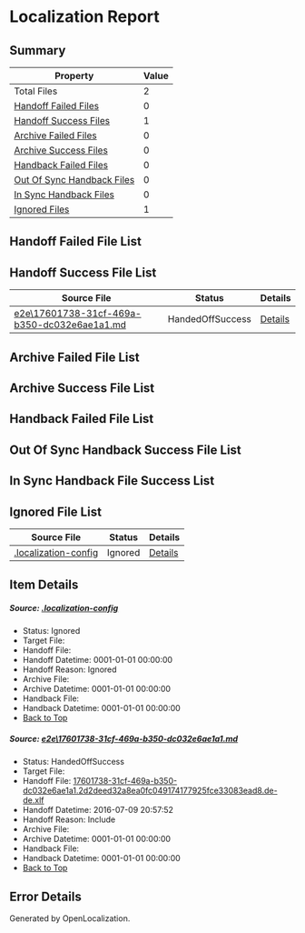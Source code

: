 # <a name='report-top'></a> Localization Report

## Summary
 Property | Value 
 -------- | ----- 
 Total Files | 2
[ Handoff Failed Files ](#handoff-failed-list)| 0
[ Handoff Success Files ](#handoff-success-list)| 1
[ Archive Failed Files ](#archive-failed-list)| 0
[ Archive Success Files ](#archive-success-list)| 0
[ Handback Failed Files ](#handback-failed-list)| 0
[ Out Of Sync Handback Files ](#outofsync-handback-success-list)| 0
[ In Sync Handback Files ](#insync-handback-success-list)| 0
[ Ignored Files ](#ignored-list)| 1

## <a name='handoff-failed-list'></a> Handoff Failed File List

## <a name='handoff-success-list'></a> Handoff Success File List
 Source File | Status | Details 
 ----------- | ------ | ------- 
 [e2e\17601738-31cf-469a-b350-dc032e6ae1a1.md](https://github.com/OpenLocalizationTestOrg/oltest/blob/4ea9d18875b0ea361896bba68844bc6b2945a0a8/e2e/17601738-31cf-469a-b350-dc032e6ae1a1.md) | HandedOffSuccess | [Details](#d4b08cc2b0f7df93fe7765a5ea3f0fbd7e2b29fd1)

## <a name='archive-failed-list'></a> Archive Failed File List

## <a name='archive-success-list'></a> Archive Success File List

## <a name='handback-failed-list'></a> Handback Failed File List

## <a name='outofsync-handback-success-list'></a> Out Of Sync Handback Success File List

## <a name='insync-handback-success-list'></a> In Sync Handback File Success List

## <a name='ignored-list'></a> Ignored File List
 Source File | Status | Details 
 ----------- | ------ | ------- 
 [.localization-config](https://github.com/OpenLocalizationTestOrg/oltest/blob/4ea9d18875b0ea361896bba68844bc6b2945a0a8/.localization-config) | Ignored | [Details](#3d4f252ac210baf56311d7e97dcc2db10974dbd20)

## Item Details
##### <a name='3d4f252ac210baf56311d7e97dcc2db10974dbd20'></a> Source: [.localization-config](https://github.com/OpenLocalizationTestOrg/oltest/blob/4ea9d18875b0ea361896bba68844bc6b2945a0a8/.localization-config)
* Status: Ignored
* Target File: 
* Handoff File: 
* Handoff Datetime: 0001-01-01 00:00:00
* Handoff Reason: Ignored
* Archive File: 
* Archive Datetime: 0001-01-01 00:00:00
* Handback File: 
* Handback Datetime: 0001-01-01 00:00:00
* [Back to Top](#report-top)

##### <a name='d4b08cc2b0f7df93fe7765a5ea3f0fbd7e2b29fd1'></a> Source: [e2e\17601738-31cf-469a-b350-dc032e6ae1a1.md](https://github.com/OpenLocalizationTestOrg/oltest/blob/4ea9d18875b0ea361896bba68844bc6b2945a0a8/e2e/17601738-31cf-469a-b350-dc032e6ae1a1.md)
* Status: HandedOffSuccess
* Target File: 
* Handoff File: [17601738-31cf-469a-b350-dc032e6ae1a1.2d2deed32a8ea0fc049174177925fce33083ead8.de-de.xlf](https://github.com/OpenLocalizationTestOrg/olhandoff-e2e/blob/240bb468b7bb98062504dcdd3eecf33c9ac4bea9/ol-handoff/OpenLocalizationTestOrg/oltest-dede-fly/ci/ht/17601738-31cf-469a-b350-dc032e6ae1a1.2d2deed32a8ea0fc049174177925fce33083ead8.de-de.xlf)
* Handoff Datetime: 2016-07-09 20:57:52
* Handoff Reason: Include
* Archive File: 
* Archive Datetime: 0001-01-01 00:00:00
* Handback File: 
* Handback Datetime: 0001-01-01 00:00:00
* [Back to Top](#report-top)


## Error Details

Generated by OpenLocalization.
